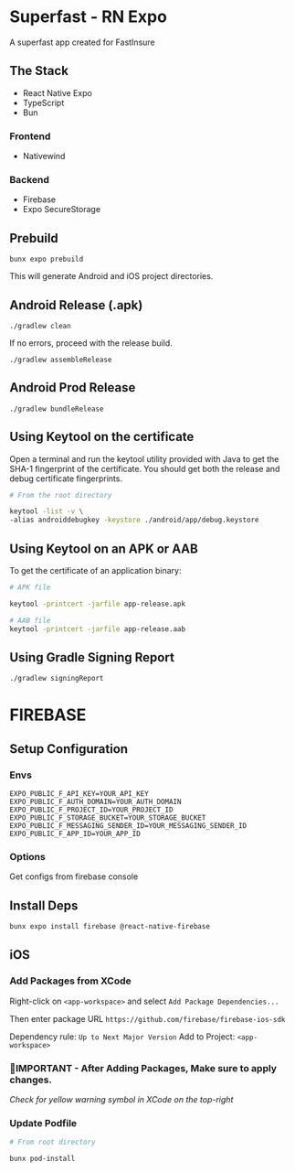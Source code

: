 # Superfast - RN Expo

A superfast app created for FastInsure

## The Stack

- React Native Expo
- TypeScript
- Bun

### Frontend

- Nativewind

### Backend

- Firebase
- Expo SecureStorage

## Prebuild

`bunx expo prebuild`

This will generate Android and iOS project directories.

## Android Release (.apk)

`./gradlew clean`

If no errors, proceed with the release build.

`./gradlew assembleRelease`

## Android Prod Release

`./gradlew bundleRelease`

## Using Keytool on the certificate

Open a terminal and run the keytool utility provided with Java to get the SHA-1 fingerprint of the certificate. You should get both the release and debug certificate fingerprints.

```zsh
# From the root directory

keytool -list -v \
-alias androiddebugkey -keystore ./android/app/debug.keystore
```

## Using Keytool on an APK or AAB

To get the certificate of an application binary:

```zsh
# APK file

keytool -printcert -jarfile app-release.apk

# AAB file
keytool -printcert -jarfile app-release.aab

```

## Using Gradle Signing Report

```zsh
./gradlew signingReport
```

# FIREBASE

## Setup Configuration

### Envs

```env
EXPO_PUBLIC_F_API_KEY=YOUR_API_KEY
EXPO_PUBLIC_F_AUTH_DOMAIN=YOUR_AUTH_DOMAIN
EXPO_PUBLIC_F_PROJECT_ID=YOUR_PROJECT_ID
EXPO_PUBLIC_F_STORAGE_BUCKET=YOUR_STORAGE_BUCKET
EXPO_PUBLIC_F_MESSAGING_SENDER_ID=YOUR_MESSAGING_SENDER_ID
EXPO_PUBLIC_F_APP_ID=YOUR_APP_ID
```

### Options

Get configs from firebase console

## Install Deps

```zsh
bunx expo install firebase @react-native-firebase
```

## iOS

### Add Packages from XCode

Right-click on `<app-workspace>` and select `Add Package Dependencies...`

Then enter package URL `https://github.com/firebase/firebase-ios-sdk`

Dependency rule: `Up to Next Major Version`
Add to Project: `<app-workspace>`

### 🚨IMPORTANT - After Adding Packages, Make sure to apply changes.

_Check for yellow warning symbol in XCode on the top-right_

### Update Podfile

```zsh
# From root directory

bunx pod-install
```
